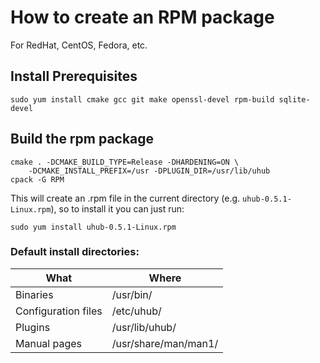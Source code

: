 # How to create an RPM package

For RedHat, CentOS, Fedora, etc.

## Install Prerequisites

```shell
sudo yum install cmake gcc git make openssl-devel rpm-build sqlite-devel
```

## Build the rpm package
```shell
cmake . -DCMAKE_BUILD_TYPE=Release -DHARDENING=ON \
    -DCMAKE_INSTALL_PREFIX=/usr -DPLUGIN_DIR=/usr/lib/uhub
cpack -G RPM
```

This will create an .rpm file in the current directory (e.g.
`uhub-0.5.1-Linux.rpm`), so to install it you can just run:
```shell
sudo yum install uhub-0.5.1-Linux.rpm
```

### Default install directories:

| What                | Where                |
| ---                 | ---                  |
| Binaries            | /usr/bin/            |
| Configuration files | /etc/uhub/           |
| Plugins             | /usr/lib/uhub/       |
| Manual pages        | /usr/share/man/man1/ |
